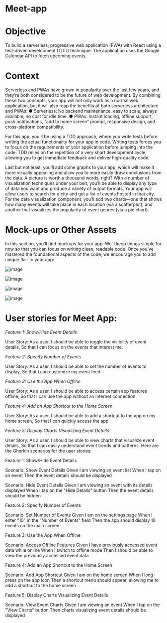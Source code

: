 # Meet-app

# Objective
To build a serverless, progressive web application (PWA) with React using a
test-driven development (TDD) technique. The application uses the Google
Calendar API to fetch upcoming events.


# Context

Serverless and PWAs have grown in popularity over the last few years, and they’re both considered to
be the future of web development. By combining these two concepts, your app will not only work as a
normal web application, but it will also reap the benefits of both serverless architecture and PWAs:
● Serverless: No backend maintenance, easy to scale, always available, no cost for idle time.
● PWAs: Instant loading, offline support, push notifications, “add to home screen” prompt,
responsive design, and cross-platform compatibility.

For this app, you’ll be using a TDD approach, where you write tests before writing the actual
functionality for your app in code. Writing tests forces you to focus on the requirements of your
application before jumping into the code. TDD relies on the repetition of a very short development
cycle, allowing you to get immediate feedback and deliver high-quality code.

Last but not least, you’ll add some graphs to your app, which will make it more visually appealing and
allow you to more easily draw conclusions from the data. A picture is worth a thousand words, right?
With a number of visualization techniques under your belt, you’ll be able to display any type of data
you want and produce a variety of output formats. Your app will allow users to search for a city and
get a list of events hosted in that city. For the data visualization component, you’ll add two
charts—one that shows how many events will take place in each location (via a scatterplot), and
another that visualizes the popularity of event genres (via a pie chart).


# Mock-ups or Other Assets
In this section, you’ll find mockups for your app. We’ll keep things simple for now so that you can
focus on writing clean, readable code. Once you’ve mastered the foundational aspects of the code, we
encourage you to add unique flair to your app:

![image](https://github.com/user-attachments/assets/9357cdc7-65df-49f9-a5f3-10badf640cda)

![image](https://github.com/user-attachments/assets/d6dcc222-80ab-4f4b-9f08-ac3f2cb2805e)

![image](https://github.com/user-attachments/assets/cc32dc29-1b1f-4332-9e85-f25d0310e20e)

![image](https://github.com/user-attachments/assets/0a1ab6e0-914c-48bb-b36f-4dd6cd7bc4d5)


# User stories for Meet App:

*Feature 1: Show/Hide Event Details*

User Story: As a user, I should be able to toggle the visibility of event details, So that I can focus on the events that interest me.

*Feature 2: Specify Number of Events*

User Story: As a user, I should be able to set the number of events to display, So that I can customize my event feed.

*Feature 3: Use the App When Offline*

User Story: As a user, I should be able to access certain app features offline, So that I can use the app without an internet connection.

*Feature 4: Add an App Shortcut to the Home Screen*

User Story: As a user, I should be able to add a shortcut to the app on my home screen, So that I can quickly access the app.

*Feature 5: Display Charts Visualizing Event Details*

User Story: As a user, I should be able to view charts that visualize event details, So that I can easily understand event trends and patterns.
Here are the Gherkin scenarios for the user stories:

Feature 1: Show/Hide Event Details

Scenario: Show Event Details
Given I am viewing an event list
When I tap on an event
Then the event details should be displayed

Scenario: Hide Event Details
Given I am viewing an event with its details displayed
When I tap on the "Hide Details" button
Then the event details should be hidden

Feature 2: Specify Number of Events

Scenario: Set Number of Events 
Given I am on the settings page When I enter "10" in the "Number of Events" field Then the app should display 10 events on the main screen

Feature 3: Use the App When Offline

Scenario: Access Offline Features 
Given I have previously accessed event data while online When I switch to offline mode Then I should be able to view the previously accessed event data

Feature 4: Add an App Shortcut to the Home Screen

Scenario: Add App Shortcut
Given I am on the home screen When I long-press on the app icon Then a shortcut menu should appear, allowing me to add a shortcut to the home screen

Feature 5: Display Charts Visualizing Event Details

Scenario: View Event Charts 
Given I am viewing an event When I tap on the "View Charts" button Then charts visualizing event details should be displayed






